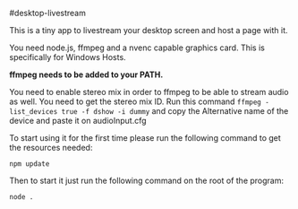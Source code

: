 #desktop-livestream

This is a tiny app to livestream your desktop screen and host a page with it.

You need node.js, ffmpeg and a nvenc capable graphics card. This is specifically for Windows Hosts.

**ffmpeg needs to be added to your PATH.**

You need to enable stereo mix in order to ffmpeg to be able to stream audio as well.
You need to get the stereo mix ID. Run this command `ffmpeg -list_devices true -f dshow -i dummy` and copy the Alternative name of the device and paste it on audioInput.cfg

To start using it for the first time please run the following command to get the resources needed:

`npm update`

Then to start it just run the following command on the root of the program:

`node .`